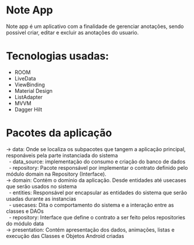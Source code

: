 # Note App
Note app é um aplicativo com a finalidade de gerenciar anotações, sendo possivel criar, editar e excluir as anotações do usuario.

# Tecnologias usadas:
- ROOM
- LiveData
- ViewBinding
- Material Design
- ListAdapter
- MVVM
- Dagger Hilt

# Pacotes da aplicação

-> data: Onde se localiza os subpacotes que tangem a aplicação principal, responáveis pela parte instanciada do sistema</br>
&nbsp; - data_source: implementação do consumo e criação do banco de dados</br>
&nbsp; - repository: Pacote responsável por implementar o contrato definido pelo módulo domain na Repository (Interface).</br>
-> domain: Contém o dominio da aplicação. Desde entidades até usecases que serão usados no sistema</br>
&nbsp; - entities: Responsável por encapsular as entidades do sistema que serão usadas durante as instancias</br>
&nbsp; - usecases: Dita o comportamento do sistema e a interação entre as classes e DAOs</br>
&nbsp; - repository: Interface que define o contrato a ser feito pelos repositories  do módulo data</br>
-> presentation: Contém apresentação dos dados, animações, listas e execução das Classes e Objetos Android criadas</br>
